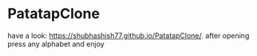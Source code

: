# PatatapClone

 have a look:  https://shubhashish77.github.io/PatatapClone/.
 after opening press any alphabet and enjoy
